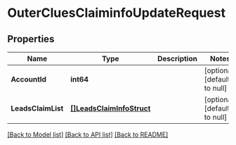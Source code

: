 # OuterCluesClaiminfoUpdateRequest

## Properties
Name | Type | Description | Notes
------------ | ------------- | ------------- | -------------
**AccountId** | **int64** |  | [optional] [default to null]
**LeadsClaimList** | [**[]LeadsClaimInfoStruct**](leads_claim_info_struct.md) |  | [optional] [default to null]

[[Back to Model list]](../README.md#documentation-for-models) [[Back to API list]](../README.md#documentation-for-api-endpoints) [[Back to README]](../README.md)


